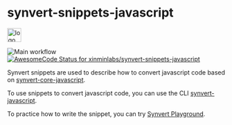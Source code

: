 # synvert-snippets-javascript

<img src="https://synvert.xinminlabs.com/img/logo_96.png" alt="logo" width="32" height="32" />

![Main workflow](https://github.com/xinminlabs/synvert-snippets-javascript/actions/workflows/main.yml/badge.svg)
[![AwesomeCode Status for xinminlabs/synvert-snippets-javascript](https://awesomecode.io/projects/54aa17d8-bd3e-4c4e-b867-1ff8fb5685e4/status)](https://awesomecode.io/repos/xinminlabs/synvert-snippets-javascript)

Synvert snippets are used to describe how to convert javascript code based on [synvert-core-javascript](https://github.com/xinminlabs/synvert-core-javascript).

To use snippets to convert javascript code, you can use the CLI [synvert-javascript](https://github.com/xinminlabs/synvert-javascript).

To practice how to write the snippet, you can try [Synvert Playground](https://synvert-playground.xinminlabs.com/).
